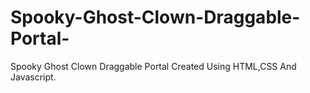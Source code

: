 # Spooky-Ghost-Clown-Draggable-Portal-
Spooky Ghost Clown Draggable Portal Created Using HTML,CSS And Javascript.
